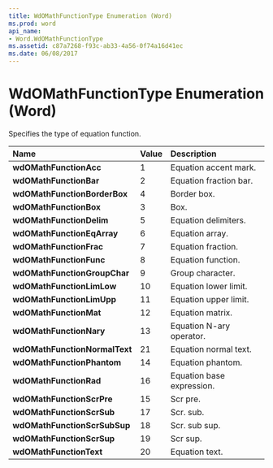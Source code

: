 ```yaml
---
title: WdOMathFunctionType Enumeration (Word)
ms.prod: word
api_name:
- Word.WdOMathFunctionType
ms.assetid: c87a7268-f93c-ab33-4a56-0f74a16d41ec
ms.date: 06/08/2017
---
```



# WdOMathFunctionType Enumeration (Word)

Specifies the type of equation function.



|**Name**|**Value**|**Description**|
|:-----|:-----|:-----|
| **wdOMathFunctionAcc**|1|Equation accent mark.|
| **wdOMathFunctionBar**|2|Equation fraction bar.|
| **wdOMathFunctionBorderBox**|4|Border box.|
| **wdOMathFunctionBox**|3|Box.|
| **wdOMathFunctionDelim**|5|Equation delimiters.|
| **wdOMathFunctionEqArray**|6|Equation array.|
| **wdOMathFunctionFrac**|7|Equation fraction.|
| **wdOMathFunctionFunc**|8|Equation function.|
| **wdOMathFunctionGroupChar**|9|Group character.|
| **wdOMathFunctionLimLow**|10|Equation lower limit.|
| **wdOMathFunctionLimUpp**|11|Equation upper limit.|
| **wdOMathFunctionMat**|12|Equation matrix.|
| **wdOMathFunctionNary**|13|Equation N-ary operator.|
| **wdOMathFunctionNormalText**|21|Equation normal text.|
| **wdOMathFunctionPhantom**|14|Equation phantom.|
| **wdOMathFunctionRad**|16|Equation base expression.|
| **wdOMathFunctionScrPre**|15|Scr pre.|
| **wdOMathFunctionScrSub**|17|Scr. sub.|
| **wdOMathFunctionScrSubSup**|18|Scr. sub sup.|
| **wdOMathFunctionScrSup**|19|Scr sup.|
| **wdOMathFunctionText**|20|Equation text.|

